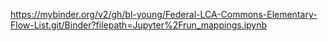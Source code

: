 https://mybinder.org/v2/gh/bl-young/Federal-LCA-Commons-Elementary-Flow-List.git/Binder?filepath=Jupyter%2Frun_mappings.ipynb
